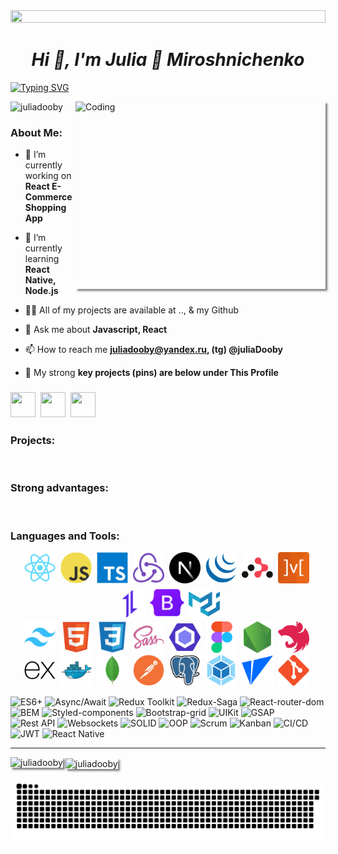 <!--[![MasterHead](https://i.pinimg.com/originals/6b/cd/f2/6bcdf2799bc8300f6684fe9b432c2c5b.gif)](https://juliadooby.io) -->
<!--<div align="center"><img src="https://i.pinimg.com/564x/c0/0b/85/c00b8526d4324b4c12f85d131c751a07.jpg" height="30%" width="80%"></img></div>-->
<!--<div align="center"><img src="https://i.pinimg.com/originals/6b/cd/f2/6bcdf2799bc8300f6684fe9b432c2c5b.gif" width="95%"></img></div>-->

<div ><img src="https://cdnb.artstation.com/p/assets/images/images/031/653/819/original/pixel-jeff-witch.gif?1604239834" width="100%" height="60%"></img></div>

***<h1 align="center" margin-top="-3">Hi 👋, I'm Julia 🍂 Miroshnichenko</h1>***
<!-- ***<h3 align="center">A passionate Frontend Developer from Moscow</h3>*** -->
[![Typing SVG](https://readme-typing-svg.herokuapp.com?font=Fira+Code&weight=500&size=22&pause=500&color=D95507&background=FF000000&center=true&vCenter=true&random=false&width=800&lines=A+passionate+Frontend++Developer;Web+Developer+from+Moscow;+React+Frontend+Developer;React+Js+Developer+;Web+Js+Developer)](https://git.io/typing-svg)

<img align="right" alt="Coding" width="400" height="300" style="box-shadow: 3px 3px 3px gray;" src="https://media.tenor.com/PP9v7VIs6R4AAAAd/scaler-create-impact.gif">

<p align="left"> <img src="https://komarev.com/ghpvc/?username=juliadooby&label=Profile%20views&color=0e75b6&style=flat" alt="juliadooby" /> </p>
<h3 align="left">About Me:</h3>

- 🔭 I’m currently working on **React E-Commerce Shopping App**

- 🌱 I’m currently learning **React Native, Node.js**

- 👨‍💻 All of my projects are available at ..,
& my Github
  <!-- [juliaDooby Portfolio](  https://juliadooby.github.io/Portfolio/   ) -->
- 💬 Ask me about **Javascript, React**

- 📫 How to reach me **juliadooby@yandex.ru, (tg) @juliaDooby**
  
- 🍎 My strong **key projects (pins) are below under This Profile** 

<!-- <h3 align="left">Connect with me:</h3>
<p align="left">
<a href="https://linkedin.com/in/www.linkedin.com/in/juliadooby" target="blank"><img align="center" src="https://raw.githubusercontent.com/rahuldkjain/github-profile-readme-generator/master/src/images/icons/Social/linked-in-alt.svg" alt="www.linkedin.com/in/juliadooby" height="30" width="40" /></a>
<a href="https://www.leetcode.com/https://leetcode.com/juliadooby/" target="blank"><img align="center" src="https://raw.githubusercontent.com/rahuldkjain/github-profile-readme-generator/master/src/images/icons/Social/leet-code.svg" alt="https://leetcode.com/juliadooby/" height="30" width="40" /></a>
</p> -->
<h3 Connect with me:</h3>
  
<img src="" title="linkedin" alt="" width="40" height="40"/>&nbsp; 
<img src="" title="" alt="" width="40" height="40"/>&nbsp; 
<img src="" title="" alt="" width="40" height="40"/>&nbsp; 

<h3 align="left">Projects:</h3>

![]()
![]()
![]()
![]()
![]()
<!--
![Threads](https://img.shields.io/badge/Threads-000000?style=for-the-badge&logo=Threads&logoColor=white)
![Spotify](https://img.shields.io/badge/Spotify-1ED760?style=for-the-badge&logo=Spotify&logoColor=white)
![Restaurant Food Delivery App](https://img.shields.io/badge/Restaurant_Food_Delivery-e72b1c.svg?style=for-the-badge&logo=Restaurant_Food_Delivery&logoColor=white)
![Full Stack Shopping App](https://img.shields.io/badge/Full_Stack_Shopping_Lamastore-1c48e7.svg?style=for-the-badge&logo=Full_Stack_Shopping_Lamastore&logoColor=white) -->

<h3 align="left">Strong advantages:</h3>

![]()
![]()
![]()
<!--
![English.B2.Upper-Intermediate](https://img.shields.io/badge/English.B2.Upper-Intermediate-8a0631?style=for-the-badge&logo=English.B2.Upper-Intermediate&logoColor=white)
![Teamwork](https://img.shields.io/badge/Teamwork-8a0631?style=for-the-badge&logo=teamwork&logoColor=white)
![Self-dependence](https://img.shields.io/badge/Self-dependence-8a0631?style=for-the-badge&logo=self-dependence&logoColor=white)
![Airbnb](https://img.shields.io/badge/Airbnb-%23ff5a5f.svg?style=for-the-badge&logo=Airbnb&logoColor=white)
![ESLint](https://img.shields.io/badge/ESLint-4B3263?style=for-the-badge&logo=eslint&logoColor=white)  -->

<h3 align="left">Languages and Tools:</h3>
<p align="left"> 
 
<div align="center">
  <img src="https://github.com/devicons/devicon/blob/master/icons/react/react-original.svg" title="React" alt="React" width="50" height="50"/>&nbsp;
  <img src="https://github.com/devicons/devicon/blob/master/icons/javascript/javascript-original.svg" title="JavaScript" alt="JavaScript" width="50" height="50" style="border-radius:50%"/>&nbsp;
  <img src="https://github.com/devicons/devicon/blob/master/icons/typescript/typescript-original.svg" title="Typescript" alt="Typescript" wwidth="50" height="50"/>&nbsp;
  <img src="https://github.com/devicons/devicon/blob/master/icons/redux/redux-original.svg" title=" Redux" alt=" Redux" width="50" height="50"/>&nbsp;
  <img src="https://github.com/devicons/devicon/blob/master/icons/nextjs/nextjs-original.svg" title="Next.js" alt="Next.js" width="50" height="50"/>&nbsp;
  <img src="https://github.com/devicons/devicon/blob/master/icons/jquery/jquery-original.svg" title=" jQuery" alt="jQuery" width="50" height="50"/>&nbsp;
  <img src="https://github.com/devicons/devicon/blob/master/icons/reactrouter/reactrouter-original.svg" title="react-router" alt="react-router" width="50" height="50"/>&nbsp;
  <img src="https://github.com/devicons/devicon/blob/master/icons/mobx/mobx-original.svg" title="MobX" alt="MobX" width="50" height="50"/>&nbsp;
  <img src="https://github.com/devicons/devicon/blob/master/icons/axios/axios-plain.svg" title="Axios" alt="Axios" width="50" height="50"/>&nbsp;
  <img src="https://github.com/devicons/devicon/blob/master/icons/bootstrap/bootstrap-original.svg" title="Bootstrap" alt="Bootstrap" width="55" height="55"/>&nbsp;
  <img src="https://github.com/devicons/devicon/blob/master/icons/materialui/materialui-original.svg" title="Material UI" alt="Material UI" width="50" height="50"/>&nbsp;
   </div>
   <div align="center">
  <img src="https://github.com/devicons/devicon/blob/master/icons/tailwindcss/tailwindcss-original.svg" title="Tailwind CSS" alt="Tailwind CSS" width="50" height="50"/>&nbsp;
  <img src="https://github.com/devicons/devicon/blob/master/icons/html5/html5-original.svg" title="HTML5" alt="HTML5"width="50" height="50"/>&nbsp;
  <img src="https://github.com/devicons/devicon/blob/master/icons/css3/css3-original.svg"  title="CSS3" alt="CSS3" width="50" height="50"/>&nbsp;
  <img src="https://github.com/devicons/devicon/blob/master/icons/sass/sass-original.svg" title="SCSS" alt="SCSS" width="50" height="50"/>&nbsp;
  <img src="https://github.com/devicons/devicon/blob/master/icons/eslint/eslint-original.svg" title="ESLint" alt="ESLint" width="50" height="50"/>&nbsp; 
  <img src="https://github.com/devicons/devicon/blob/master/icons/figma/figma-original.svg" title="Figma" alt="Figma" width="50" height="50"/>&nbsp; 
  <img src="https://github.com/devicons/devicon/blob/master/icons/nodejs/nodejs-original.svg" title="Node.js" alt="Node.js" width="50" height="50"/>&nbsp; 
  <img src="https://github.com/devicons/devicon/blob/master/icons/nestjs/nestjs-original.svg" title="Nest.js" alt="Nest.js" width="50" height="50"/>&nbsp; 
  <img src="https://github.com/devicons/devicon/blob/master/icons/express/express-original.svg" title="ExpressJS" alt="ExpressJS" width="50" height="50"/>&nbsp; 
  <img src="https://github.com/devicons/devicon/blob/master/icons/docker/docker-original.svg" title="Docker" alt="Docker" width="50" height="50"/>&nbsp; 
  <img src="https://github.com/devicons/devicon/blob/master/icons/mongodb/mongodb-original.svg" title="MongoDB" alt="MongoDB" width="50" height="50"/>&nbsp; 
  <img src="https://github.com/devicons/devicon/blob/master/icons/postman/postman-original.svg" title="Postman" alt="Postman" width="50" height="50"/>&nbsp; 
  <img src="https://github.com/devicons/devicon/blob/master/icons/postgresql/postgresql-original.svg" title="PostgreSQL" alt="PostgreSQL" width="50" height="50"/>&nbsp; 
  <img src="https://github.com/devicons/devicon/blob/master/icons/webpack/webpack-original.svg" title="Webpack" alt="Webpack" width="50" height="50"/>&nbsp; 
  <img src="https://github.com/devicons/devicon/blob/master/icons/vite/vite-original.svg" title="Vite" alt="Vite" width="50" height="50"/>&nbsp; 
  <img src="https://github.com/devicons/devicon/blob/master/icons/git/git-original.svg" title="Git" alt="Git" width="50" height="50"/>&nbsp; 
 </div>

![ES6+](https://img.shields.io/badge/es6+-ffff00.svg?style=for-the-badge&logo=es6+&logoColor=white)
![Async/Await](https://img.shields.io/badge/async/await+-%23593d88.svg?style=for-the-badge&logo=async/await+&logoColor=white)
![Redux Toolkit](https://img.shields.io/badge/redux-Toolkit-%12717224.svg?style=for-the-badge&logo=redux-toolkit&logoColor=white)
![Redux-Saga](https://a11ybadges.com/badge?logo=reduxsaga) 
![React-router-dom](https://a11ybadges.com/badge?logo=react-router-dom) 
![BEM](https://img.shields.io/badge/BEM-%23F05033.svg?style=for-the-badge&logo=BEM&logoColor=white)
![Styled-components](https://img.shields.io/badge/styled-components-%23F05033.svg?style=for-the-badge&logo=styled-components&logoColor=white)
![Bootstrap-grid](https://img.shields.io/badge/Bootstrap-grid-hotpink.svg?style=for-the-badge&logo=Bootstrap-grid&logoColor=white)
![UIKit](https://img.shields.io/badge/UIKit-hotpink.svg?style=for-the-badge&logo=UIKit&logoColor=white)
![GSAP](https://img.shields.io/badge/GSAP-hotpink.svg?style=for-the-badge&logo=GSAP&logoColor=white)   
![Rest API](https://img.shields.io/badge/rest_api-%238511FA.svg?style=for-the-badge&logo=rest_api&logoColor=white)
![Websockets](https://img.shields.io/badge/websockets-%238511FA.svg?style=for-the-badge&logo=websockets&logoColor=white)
![SOLID](https://img.shields.io/badge/SOLID-hotpink.svg?style=for-the-badge&logo=SOLID&logoColor=white)
![OOP](https://img.shields.io/badge/OOP-hotpink.svg?style=for-the-badge&logo=OOP&logoColor=white)
![Scrum](https://img.shields.io/badge/Scrum-hotpink.svg?style=for-the-badge&logo=Scrum&logoColor=white)
![Kanban](https://img.shields.io/badge/Kanban-hotpink.svg?style=for-the-badge&logo=Kanban&logoColor=white)
![CI/CD](https://img.shields.io/badge/CI/CD-hotpink.svg?style=for-the-badge&logo=CI/CD&logoColor=white)
![JWT](https://img.shields.io/badge/JWT-hotpink.svg?style=for-the-badge&logo=JWT&logoColor=white)
![React Native](https://img.shields.io/badge/React_Native-hotpink.svg?style=for-the-badge&logo=React_Native&logoColor=white)
   
   
<!-- 
![FRONTEND:](https://img.shields.io/badge/FRONTEND:-7a058a?style=for-the-badge&logo=FRONTEND:&logoColor=white)

![HTML5](https://img.shields.io/badge/html5-%23E34F26.svg?style=for-the-badge&logo=html5&logoColor=white)
![CSS3](https://img.shields.io/badge/css3-%231572B6.svg?style=for-the-badge&logo=css3&logoColor=white)
![SASS](https://img.shields.io/badge/SASS-hotpink.svg?style=for-the-badge&logo=SASS&logoColor=white)
![SCSS](https://img.shields.io/badge/scss-%231572B6.svg?style=for-the-badge&logo=scss3&logoColor=white)
![BEM](https://img.shields.io/badge/bem-%2338B2AC.svg?style=for-the-badge&logo=bem&logoColor=white)
![Bootstrap](https://img.shields.io/badge/bootstrap-%238511FA.svg?style=for-the-badge&logo=bootstrap&logoColor=white)
![Material-UI](https://img.shields.io/badge/material-ui-%23593d88.svg?style=for-the-badge&logo=material-ui&logoColor=white)
![TailwindCSS](https://img.shields.io/badge/tailwindcss-%2338B2AC.svg?style=for-the-badge&logo=tailwind-css&logoColor=white)
![jsx-classnames](https://img.shields.io/badge/jsx-classnames-%23008080.svg?style=for-the-badge&logo=jsx-classnames&logoColor=white)
![Figma](https://img.shields.io/badge/figma-%23F24E1E.svg?style=for-the-badge&logo=figma&logoColor=white)
![Adobe Photoshop](https://img.shields.io/badge/adobe%20photoshop-%2331A8FF.svg?style=for-the-badge&logo=adobe%20photoshop&logoColor=white)
![Adaptive](https://img.shields.io/badge/adaptive-%231572B6.svg?style=for-the-badge&logo=adaptive&logoColor=white)

![Javascript](https://img.shields.io/badge/javascript-%23323330.svg?style=for-the-badge&logo=react&logoColor=%23F7DF1E)
![ES6+](https://img.shields.io/badge/es6+-%23593d88.svg?style=for-the-badge&logo=es6+&logoColor=white)
![TypeScript](https://img.shields.io/badge/typescript-%23007ACC.svg?style=for-the-badge&logo=typescript&logoColor=white)
![React](https://img.shields.io/badge/react-%2320232a.svg?style=for-the-badge&logo=react&logoColor=%2361DAFB)
![React Router](https://img.shields.io/badge/React_Router-CA4245?style=for-the-badge&logo=react-router&logoColor=white)
![Redux](https://img.shields.io/badge/redux-%23593d88.svg?style=for-the-badge&logo=redux&logoColor=white)
![Redux Toolkit](https://img.shields.io/badge/redux-Toolkit-%12717224.svg?style=for-the-badge&logo=redux-Toolkit&logoColor=white)
![Redux-Saga](https://a11ybadges.com/badge?logo=reduxsaga)
![React Hooks](https://img.shields.io/badge/React%20Hooks%20-%23EC5990.svg?style=for-the-badge&logo=reacthooks&logoColor=white)
![Cors](https://img.shields.io/badge/cors-%23008080.svg?style=for-the-badge&logo=cors&logoColor=white)
![ReactStrap](https://img.shields.io/badge/reactStrap-%23593d88.svg?style=for-the-badge&logo=reactStrap&logoColor=white)
![GSAP](https://img.shields.io/badge/GSAP-hotpink.svg?style=for-the-badge&logo=GSAP&logoColor=brown)
![MobX](https://a11ybadges.com/badge?logo=mobx)
![Axios-react](https://img.shields.io/badge/Axios-react-hotpink.svg?style=for-the-badge&logo=Axios-react&logoColor=brown)
![Seo-optimization](https://img.shields.io/badge/Seo-optimization%23217346.svg?style=for-the-badge&logo=Seo-optimization&logoColor=white)
![Git](https://img.shields.io/badge/git-%23F05033.svg?style=for-the-badge&logo=git&logoColor=white)
![Deploy](https://img.shields.io/badge/Deploy-CA4245?style=for-the-badge&logo=deploy&logoColor=white)

![Next JS](https://img.shields.io/badge/Next-black?style=for-the-badge&logo=next.js&logoColor=white)
![Next Router](https://img.shields.io/badge/Next_Router-purple?style=for-the-badge&logo=next-router&logoColor=white)
![Clerk](https://img.shields.io/badge/Clerk-1b80f3?style=for-the-badge&logo=clerk&logoColor=white)
![ESLint](https://img.shields.io/badge/ESLint-4B3263?style=for-the-badge&logo=eslint&logoColor=white)
![Vite](https://img.shields.io/badge/vite-%23646CFF.svg?style=for-the-badge&logo=vite&logoColor=white)
![Webpack](https://img.shields.io/badge/webpack-%231572B6.svg?style=for-the-badge&logo=webpack&logoColor=white)

---
<!--   <a href="https://developer.mozilla.org/en-US/docs/Web/JavaScript" target="_blank" rel="noreferrer"> 
    <img src="https://raw.githubusercontent.com/devicons/devicon/master/icons/javascript/javascript-original.svg" alt="javascript" width="40" height="40"/> 
  </a> 

 <a href="https://reactjs.org/" target="_blank" rel="noreferrer"> 
  <img src="https://raw.githubusercontent.com/devicons/devicon/master/icons/react/react-original-wordmark.svg" alt="react" width="40" height="40"/> 
  </a> 

  <a href="https://www.typescriptlang.org/" target="_blank" rel="noreferrer"> 
  <img src="https://raw.githubusercontent.com/devicons/devicon/master/icons/typescript/typescript-original.svg" alt="typescript" width="40" height="40"/> 
  </a> 

  <a href="https://redux.js.org" target="_blank" rel="noreferrer"> 
  <img src="https://raw.githubusercontent.com/devicons/devicon/master/icons/redux/redux-original.svg" alt="redux" width="40" height="40"/> 
  </a> 

  <a href="https://www.w3.org/html/" target="_blank" rel="noreferrer"> 
    <img src="https://raw.githubusercontent.com/devicons/devicon/master/icons/html5/html5-original-wordmark.svg" alt="html5" width="40" height="40"/> 
  </a> 

  <a href="https://www.w3schools.com/css/" target="_blank" rel="noreferrer"> 
  <img src="https://raw.githubusercontent.com/devicons/devicon/master/icons/css3/css3-original-wordmark.svg" alt="css3" width="40" height="40"/> 
</a> 

<a href="https://sass-lang.com" target="_blank" rel="noreferrer"> 
  <img src="https://raw.githubusercontent.com/devicons/devicon/master/icons/sass/sass-original.svg" alt="sass" width="40" height="40"/> 
  </a> 

<a href="https://getbootstrap.com" target="_blank" rel="noreferrer"> 
  <img src="https://raw.githubusercontent.com/devicons/devicon/master/icons/bootstrap/bootstrap-plain-wordmark.svg" alt="bootstrap" width="40" height="40"/> 
</a> 

  <a href="https://materializecss.com/" target="_blank" rel="noreferrer"> 
  <img src="https://raw.githubusercontent.com/prplx/svg-logos/5585531d45d294869c4eaab4d7cf2e9c167710a9/svg/materialize.svg" alt="materialize" width="40" height="40"/> 
  </a> 

  <a href="https://tailwindcss.com/" target="_blank" rel="noreferrer"> 
  <img src="https://www.vectorlogo.zone/logos/tailwindcss/tailwindcss-icon.svg" alt="tailwind" width="40" height="40"/> 
  </a> 

  <a href="https://webpack.js.org" target="_blank" rel="noreferrer"> 
  <img src="https://raw.githubusercontent.com/devicons/devicon/d00d0969292a6569d45b06d3f350f463a0107b0d/icons/webpack/webpack-original-wordmark.svg" alt="webpack" width="40" height="40"/> 
  </a>  
  
  <a href="https://git-scm.com/" target="_blank" rel="noreferrer"> 
    <img src="https://www.vectorlogo.zone/logos/git-scm/git-scm-icon.svg" alt="git" width="40" height="40"/> 
  </a>  --> 
  <!--
![BACKEND(minimum):](https://img.shields.io/badge/BACKEND(minimum):-7a058a?style=for-the-badge&logo=BACKEND(minimum):&logoColor=white)

![RestAPI](https://img.shields.io/badge/RestAPI-005571?style=for-the-badge&logo=restapi)
![Rapid-API](https://img.shields.io/badge/Rapid--Api-000000?style=for-the-badge&logo=react)
![Shazam-API](https://img.shields.io/badge/Shazam--API-005571?style=for-the-badge&logo=shazamapi)
![Mongodb](https://img.shields.io/badge/Mongodb-0cc227?style=for-the-badge&logo=mongodb&logoColor=white)
![Mongoose](https://img.shields.io/badge/Mongoose-c20a1f?style=for-the-badge&logo=mongoose&logoColor=white)

![NodeJS](https://img.shields.io/badge/node.js-6DA55F?style=for-the-badge&logo=node.js&logoColor=white)
![Express.js](https://img.shields.io/badge/express.js-%23404d59.svg?style=for-the-badge&logo=express&logoColor=%2361DAFB)
![NestJS](https://img.shields.io/badge/nestjs-%23E0234E.svg?style=for-the-badge&logo=nestjs&logoColor=white)
![PHP](https://img.shields.io/badge/php-%23777BB4.svg?style=for-the-badge&logo=php&logoColor=white)
![Python](https://img.shields.io/badge/python-3670A0?style=for-the-badge&logo=python&logoColor=ffdd54)
![Vue.js](https://img.shields.io/badge/vuejs-%2335495e.svg?style=for-the-badge&logo=vuedotjs&logoColor=%234FC08D)
![React Native](https://img.shields.io/badge/react_native-%2320232a.svg?style=for-the-badge&logo=react&logoColor=%2361DAFB)
 -->
---
<div class="eyes-1"></div>
<div class="eyes-2"></div>
<div class="eyes-3"></div>
<div class="eyes-4"></div>
<div class="eyes-5"></div>
<div class="eyes-6"></div>
<div class="eyes-7"></div>
<div class="eyes-8"></div>
<div class="eyes-9"></div>
<div class="eyes-10"></div>
<!-- 
 ![Testing:](https://img.shields.io/badge/Testing:-7a058a?style=for-the-badge&logo=Testing:&logoColor=white)
 ![Postman](https://img.shields.io/badge/Postman-FF6C37?style=for-the-badge&logo=postman&logoColor=white) 
 -->
 
<p><img align="left" style="box-shadow: 3px 3px 3px gray;" src="https://github-readme-stats.vercel.app/api/top-langs?username=juliadooby&show_icons=true&locale=en&layout=compact" alt="juliadooby" /></p>

<p>&nbsp;<img align="center" style="box-shadow: 3px 3px 3px gray;" src="https://github-readme-stats.vercel.app/api?username=juliadooby&show_icons=true&locale=en" alt="juliadooby" /></p>

<!-- <p><img align="center" style="box-shadow: 3px 3px 3px gray;" src="https://github-readme-streak-stats.herokuapp.com/?user=juliadooby&" alt="juliadooby" /></p> -->

![snake gif](https://github.com/juliaDooby/juliaDooby/blob/output/github-contribution-grid-snake.svg)

<!-- <div align="center"><img src="https://cdnb.artstation.com/p/assets/images/images/038/044/655/original/pixel-jeff-alley.gif?1622025440" width="45%"></img></div> -->
